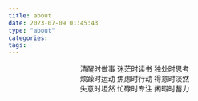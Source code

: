 ```yaml
---
title: about
date: 2023-07-09 01:45:43
type: "about"
categories:
tags:
---
```


<center>清醒时做事 迷茫时读书 独处时思考</center>
<center>烦躁时运动 焦虑时行动 得意时淡然</center>
<center>失意时坦然 忙碌时专注 闲暇时蓄力</center>
